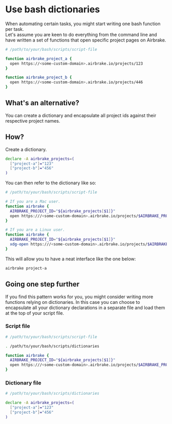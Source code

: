 # Use bash dictionaries

When automating certain tasks, you might start writing one bash function per task.  
Let's assume you are keen to do everything from the command line and have written a set of functions that open specific project pages on Airbrake.

```bash
# /path/to/your/bash/scripts/script-file

function airbrake_project_a {
  open https://<some-custom-domain>.airbrake.io/projects/123
}

function airbrake_project_b {
  open https://<some-custom-domain>.airbrake.io/projects/446
}

```

## What's an alternative?
You can create a dictionary and encapsulate all project ids against their respective project names.

## How?

Create a dictionary.

```bash
declare -A airbrake_projects=(
  ["project-a"]="123"
  ["project-b"]="456"
)
```

You can then refer to the dictionary like so:

```bash
# /path/to/your/bash/scripts/script-file

# If you are a Mac user.
function airbrake {
  AIRBRAKE_PROJECT_ID="${airbrake_projects[$1]}"
  open https:///<some-custom-domain>.airbrake.io/projects/$AIRBRAKE_PROJECT_ID
}

# If you are a Linux user.
function airbrake {
  AIRBRAKE_PROJECT_ID="${airbrake_projects[$1]}"
  xdg-open https:///<some-custom-domain>.airbrake.io/projects/$AIRBRAKE_PROJECT_ID
}
```

This will allow you to have a neat interface like the one below:
```bash
airbrake project-a
```

## Going one step further

If you find this pattern works for you, you might consider writing more functions relying on dictionaries.
In this case you can choose to encapsulate all your dictionary declarations in a separate file and load them at the top of your script file.

### Script file
```bash
# /path/to/your/bash/scripts/script-file

. /path/to/your/bash/scripts/dictionaries

function airbrake {
  AIRBRAKE_PROJECT_ID="${airbrake_projects[$1]}"
  open https:///<some-custom-domain>.airbrake.io/projects/$AIRBRAKE_PROJECT_ID
}
```

### Dictionary file
```bash
# /path/to/your/bash/scripts/dictionaries

declare -A airbrake_projects=(
  ["project-a"]="123"
  ["project-b"]="456"
)
```